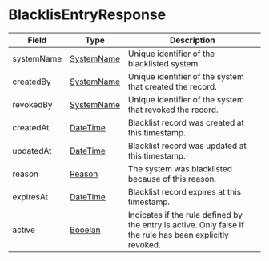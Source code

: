 # BlacklisEntryResponse

Field | Type | Description
--- | --- | --- 
systemName | [SystemName](../primitives.md#systemname) | Unique identifier of the blacklisted system.
createdBy | [SystemName](../primitives.md#systemname) | Unique identifier of the system that created the record.
revokedBy | [SystemName](../primitives.md#systemname) | Unique identifier of the system that revoked the record.
createdAt | [DateTime](../primitives.md#datetime) | Blacklist record was created at this timestamp.
updatedAt | [DateTime](../primitives.md#datetime) | Blacklist record was updated at this timestamp.
reason | [Reason](../primitives.md#reason) | The system was blacklisted because of this reason.
expiresAt | [DateTime](../primitives.md#datetime) | Blacklist record expires at this timestamp.
active | [Booelan](../primitives.md#boolean) | Indicates if the rule defined by the entry is active. Only false if the rule has been explicitly revoked.